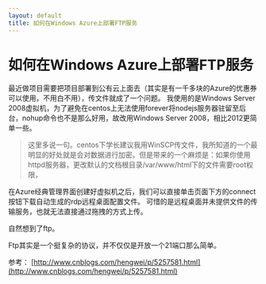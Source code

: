 ```yaml
---
layout: default
title: 如何在Windows Azure上部署FTP服务
---
```


# 如何在Windows Azure上部署FTP服务

最近做项目需要把项目部署到公有云上面去（其实是有一千多块的Azure的优惠券可以使用，不用白不用），传文件就成了一个问题。
我使用的是Windows Server 2008虚拟机，为了避免在centos上无法使用forever将nodejs服务器驻留至后台，nohup命令也不是那么好用，故改用Windows Server 2008，相比2012更简单一些。

> 这里多说一句。centos下学长建议我用WinSCP传文件，我所知道的一个最明显的好处就是会对数据进行加密。但是带来的一个麻烦是：如果你使用httpd服务器，更改默认的文档根目录/var/www/html下的文件需要root权限，

在Azure经典管理界面创建好虚拟机之后，我们可以直接单击页面下方的connect按钮下载自动生成的rdp远程桌面配置文件。
可惜的是远程桌面并未提供文件的传输服务，也就无法直接通过拖拽的方式上传。

自然想到了ftp。

Ftp其实是一个挺复杂的协议，并不仅仅是开放一个21端口那么简单。


参考：
[http://www.cnblogs.com/hengwei/p/5257581.html](http://www.cnblogs.com/hengwei/p/5257581.html)